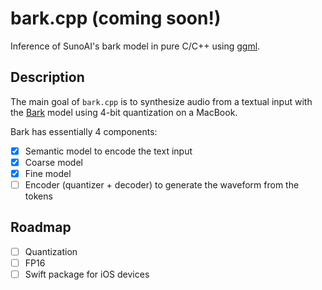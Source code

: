 # bark.cpp (coming soon!)

Inference of SunoAI's bark model in pure C/C++ using [ggml](https://github.com/ggerganov/ggml).

## Description

The main goal of `bark.cpp` is to synthesize audio from a textual input with the [Bark](https://github.com/suno-ai/bark) model using 4-bit quantization on a MacBook.

Bark has essentially 4 components:
- [x] Semantic model to encode the text input
- [x] Coarse model
- [x] Fine model
- [ ] Encoder (quantizer + decoder) to generate the waveform from the tokens

## Roadmap

- [ ] Quantization
- [ ] FP16
- [ ] Swift package for iOS devices
